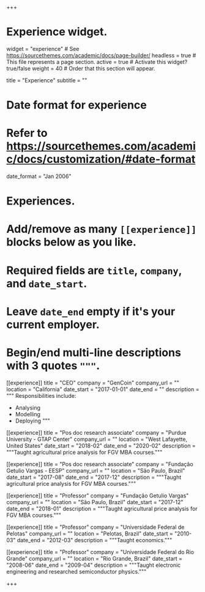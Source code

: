 +++
# Experience widget.
widget = "experience"  # See https://sourcethemes.com/academic/docs/page-builder/
headless = true  # This file represents a page section.
active = true  # Activate this widget? true/false
weight = 40  # Order that this section will appear.

title = "Experience"
subtitle = ""

# Date format for experience
#   Refer to https://sourcethemes.com/academic/docs/customization/#date-format
date_format = "Jan 2006"

# Experiences.
#   Add/remove as many `[[experience]]` blocks below as you like.
#   Required fields are `title`, `company`, and `date_start`.
#   Leave `date_end` empty if it's your current employer.
#   Begin/end multi-line descriptions with 3 quotes `"""`.
[[experience]]
  title = "CEO"
  company = "GenCoin"
  company_url = ""
  location = "California"
  date_start = "2017-01-01"
  date_end = ""
  description = """
  Responsibilities include:

  * Analysing
  * Modelling
  * Deploying
  """

[[experience]]
  title = "Pos doc research associate"
  company = "Purdue University - GTAP Center"
  company_url = ""
  location = "West Lafayette, United States"
  date_start = "2018-02"
  date_end = "2020-02"
  description = """Taught agricultural price analysis for FGV MBA courses."""

[[experience]]
  title = "Pos doc research associate"
  company = "Fundação Getulio Vargas - EESP"
  company_url = ""
  location = "São Paulo, Brazil"
  date_start = "2017-08"
  date_end = "2017-12"
  description = """Taught agricultural price analysis for FGV MBA courses."""

[[experience]]
  title = "Professor"
  company = "Fundação Getulio Vargas"
  company_url = ""
  location = "São Paulo, Brazil"
  date_start = "2017-12"
  date_end = "2018-01"
  description = """Taught agricultural price analysis for FGV MBA courses."""

[[experience]]
  title = "Professor"
  company = "Universidade Federal de Pelotas"
  company_url = ""
  location = "Pelotas, Brazil"
  date_start = "2010-03"
  date_end = "2012-03"
  description = """Taught economics."""

[[experience]]
  title = "Professor"
  company = "Universidade Federal do Rio Grande"
  company_url = ""
  location = "Rio Grande, Brazil"
  date_start = "2008-06"
  date_end = "2009-04"
  description = """Taught electronic engineering and researched semiconductor physics."""

+++
